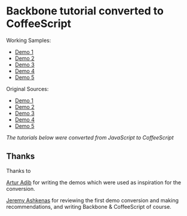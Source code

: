 Backbone tutorial converted to CoffeeScript
================================

Working Samples:

* [Demo 1](http://www.helmutgranda.com/labs/backbone/hellobackbone/demo1.html)
* [Demo 2](http://www.helmutgranda.com/labs/backbone/hellobackbone/demo2.html)
* [Demo 3](http://www.helmutgranda.com/labs/backbone/hellobackbone/demo3.html)
* [Demo 4](http://www.helmutgranda.com/labs/backbone/hellobackbone/demo4.html)
* [Demo 5](http://www.helmutgranda.com/labs/backbone/hellobackbone/demo5.html)
 
Original Sources:

* [Demo 1](http://arturadib.com/hello-backbonejs/docs/1.html)
* [Demo 2](http://arturadib.com/hello-backbonejs/docs/2.html)
* [Demo 3](http://arturadib.com/hello-backbonejs/docs/3.html)
* [Demo 4](http://arturadib.com/hello-backbonejs/docs/4.html)
* [Demo 5](http://arturadib.com/hello-backbonejs/docs/5.html)

_The tutorials below were converted from JavaScript to CoffeeScript_


Thanks
------
Thanks to 

<a href="http://arturadib.com/" target="_blank">Artur Adib</a> for writing the demos which were used as inspiration for the conversion.<br/>

<a href="https://github.com/jashkenas/coffee-script" target="_blank">Jeremy Ashkenas</a> for reviewing the first demo conversion and making recommendations, and writing Backbone & CoffeeScript of course.